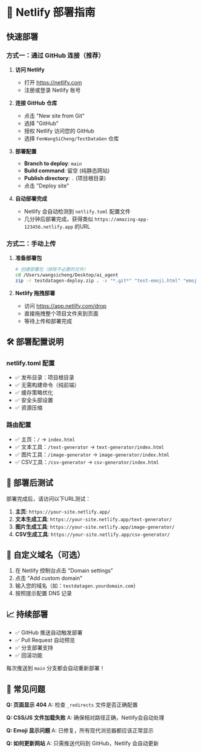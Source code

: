 # 🚀 Netlify 部署指南

## 快速部署

### 方式一：通过 GitHub 连接（推荐）

1. **访问 Netlify**
   - 打开 https://netlify.com
   - 注册或登录 Netlify 账号

2. **连接 GitHub 仓库**
   - 点击 "New site from Git"
   - 选择 "GitHub" 
   - 授权 Netlify 访问您的 GitHub
   - 选择 `FenWangSiCheng/TestDataGen` 仓库

3. **部署配置**
   - **Branch to deploy**: `main`
   - **Build command**: 留空 (纯静态网站)
   - **Publish directory**: `.` (项目根目录)
   - 点击 "Deploy site"

4. **自动部署完成**
   - Netlify 会自动检测到 `netlify.toml` 配置文件
   - 几分钟后部署完成，获得类似 `https://amazing-app-123456.netlify.app` 的URL

### 方式二：手动上传

1. **准备部署包**
   ```bash
   # 创建部署包（排除不必要的文件）
   cd /Users/wangsicheng/Desktop/ai_agent
   zip -r testdatagen-deploy.zip . -x "*.git*" "test-emoji.html" "emoji-test-simple.html" "node_modules/*" ".DS_Store"
   ```

2. **Netlify 拖拽部署**
   - 访问 https://app.netlify.com/drop
   - 直接拖拽整个项目文件夹到页面
   - 等待上传和部署完成

## 🛠️ 部署配置说明

### netlify.toml 配置
- ✅ 发布目录：项目根目录
- ✅ 无需构建命令（纯前端）
- ✅ 缓存策略优化
- ✅ 安全头部设置
- ✅ 资源压缩

### 路由配置
- ✅ 主页：`/` → `index.html`
- ✅ 文本工具：`/text-generator` → `text-generator/index.html`
- ✅ 图片工具：`/image-generator` → `image-generator/index.html`  
- ✅ CSV工具：`/csv-generator` → `csv-generator/index.html`

## 🎯 部署后测试

部署完成后，请访问以下URL测试：

1. **主页**: `https://your-site.netlify.app/`
2. **文本生成工具**: `https://your-site.netlify.app/text-generator/`
3. **图片生成工具**: `https://your-site.netlify.app/image-generator/`
4. **CSV生成工具**: `https://your-site.netlify.app/csv-generator/`

## 🔧 自定义域名（可选）

1. 在 Netlify 控制台点击 "Domain settings"
2. 点击 "Add custom domain"
3. 输入您的域名（如：`testdatagen.yourdomain.com`）
4. 按照提示配置 DNS 记录

## 📈 持续部署

- ✅ GitHub 推送自动触发部署
- ✅ Pull Request 自动预览
- ✅ 分支部署支持
- ✅ 回滚功能

每次推送到 `main` 分支都会自动重新部署！

## 🚨 常见问题

**Q: 页面显示 404**
A: 检查 `_redirects` 文件是否正确配置

**Q: CSS/JS 文件加载失败** 
A: 确保相对路径正确，Netlify会自动处理

**Q: Emoji 显示问题**
A: 已修复，所有现代浏览器都应该正常显示

**Q: 如何更新网站**
A: 只需推送代码到 GitHub，Netlify 会自动更新